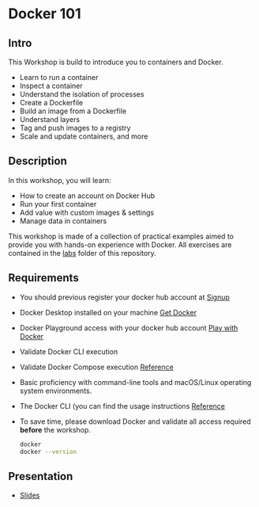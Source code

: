 # Docker 101

## Intro

This Workshop is build to introduce you to containers and Docker.

* Learn to run a container
* Inspect a container
* Understand the isolation of processes
* Create a Dockerfile
* Build an image from a Dockerfile
* Understand layers
* Tag and push images to a registry
* Scale and update containers, and more

## Description

In this workshop, you will learn:

* How to create an account on Docker Hub
* Run your first container
* Add value with custom images & settings
* Manage data in containers

This workshop is made of a collection of practical examples aimed to provide you with hands-on experience with Docker. All exercises are contained in the [labs](https://github.com/walmartdigital/docker-101/tree/master/labs) folder of this repository.

## Requirements

* You should previous register your docker hub account at [Signup](https://hub.docker.com/signup/)
* Docker Desktop installed on your machine [Get Docker](https://docs.docker.com/get-docker/)
* Docker Playground access with your docker hub account [Play with Docker](https://labs.play-with-docker.com/)
* Validate Docker CLI execution
* Validate Docker Compose execution [Reference](https://docs.docker.com/compose/install/)
* Basic proficiency with command-line tools and macOS/Linux operating system environments.
* The Docker CLI (you can find the usage instructions [Reference](https://docs.docker.com/engine/reference/commandline/cli/)
* To save time, please download Docker and validate all access required **before** the workshop.

  ```bash
  docker 
  docker --version
  ```

## Presentation

* [Slides](https://github.com/walmartdigital/docker-101/blob/master/img/Docker%20Workshop.pdf)
